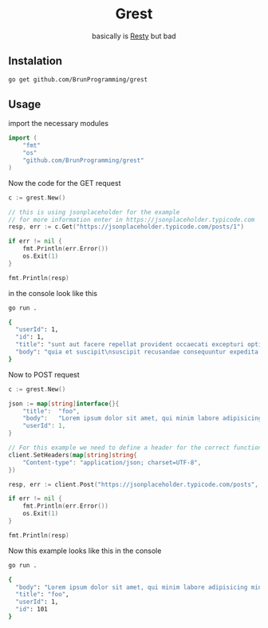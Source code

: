 <p align="center">
<h1 align="center">Grest</h1>
<p align="center">basically is <a href="https://github.com/go-resty/resty">Resty</a> but bad</p>

## Instalation

```bash
go get github.com/BrunProgramming/grest
```

## Usage

import the necessary modules

```go
import (
    "fmt"
    "os"
    "github.com/BrunProgramming/grest"
)
```

Now the code for the GET request

```go
c := grest.New()

// this is using jsonplaceholder for the example
// for more information enter in https://jsonplaceholder.typicode.com
resp, err := c.Get("https://jsonplaceholder.typicode.com/posts/1")

if err != nil {
    fmt.Println(err.Error())
    os.Exit(1)
}

fmt.Println(resp)
```

in the console look like this
```bash
go run .

{
  "userId": 1,
  "id": 1,
  "title": "sunt aut facere repellat provident occaecati excepturi optio reprehenderit",
  "body": "quia et suscipit\nsuscipit recusandae consequuntur expedita et cum\nreprehenderit molestiae ut ut quas totam\nnostrum rerum est autem sunt rem eveniet architecto"
}
```

Now to POST request

```go
c := grest.New()

json := map[string]interface{}{
	"title":  "foo",
	"body":   "Lorem ipsum dolor sit amet, qui minim labore adipisicing minim sint cillum sint consectetur cupidatat.",
	"userId": 1,
}

// For this example we need to define a header for the correct functioning of jsonplaceholder but this can change depending on what the specific parameters establish
client.SetHeaders(map[string]string{
    "Content-type": "application/json; charset=UTF-8",
})

resp, err := client.Post("https://jsonplaceholder.typicode.com/posts", json)

if err != nil {
    fmt.Println(err.Error())
    os.Exit(1)
}

fmt.Println(resp)
```

Now this example looks like this in the console

```bash
go run .

{
  "body": "Lorem ipsum dolor sit amet, qui minim labore adipisicing minim sint cillum sint consectetur cupidatat.",
  "title": "foo",
  "userId": 1,
  "id": 101
}
```